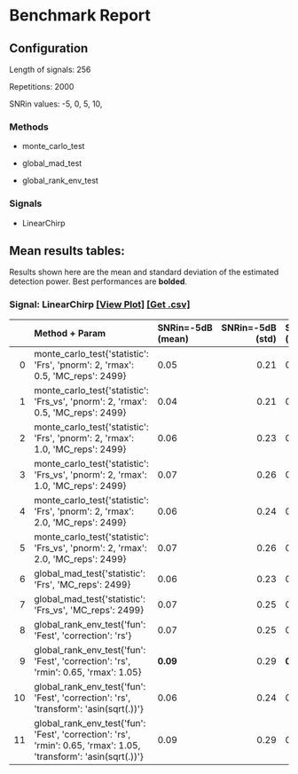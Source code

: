# Benchmark Report

## Configuration

Length of signals: 256

Repetitions: 2000

SNRin values: 
-5, 
0, 
5, 
10, 


### Methods  

* monte_carlo_test 

* global_mad_test 

* global_rank_env_test 

### Signals  

* LinearChirp 

## Mean results tables: 

Results shown here are the mean and standard deviation of                             the estimated detection power.                             Best performances are **bolded**. 
### Signal: LinearChirp  [[View Plot]](https://jmiramont.github.io/benchmark-test/results/detection/figures/html/plot_LinearChirp.html)    [[Get .csv]](https://jmiramont.github.io/benchmark-test/results/detection/csv_files/results_LinearChirp.csv)
|    | Method + Param                                                                                                    | SNRin=-5dB (mean)   |   SNRin=-5dB (std) | SNRin=0dB (mean)   |   SNRin=0dB (std) | SNRin=5dB (mean)   |   SNRin=5dB (std) | SNRin=10dB (mean)   |   SNRin=10dB (std) |
|---:|:------------------------------------------------------------------------------------------------------------------|:--------------------|-------------------:|:-------------------|------------------:|:-------------------|------------------:|:--------------------|-------------------:|
|  0 | monte_carlo_test{'statistic': 'Frs', 'pnorm': 2, 'rmax': 0.5, 'MC_reps': 2499}                                    | 0.05                |               0.21 | 0.07               |              0.26 | 0.14               |              0.35 | 0.29                |               0.45 |
|  1 | monte_carlo_test{'statistic': 'Frs_vs', 'pnorm': 2, 'rmax': 0.5, 'MC_reps': 2499}                                 | 0.04                |               0.21 | 0.07               |              0.26 | 0.14               |              0.34 | 0.28                |               0.45 |
|  2 | monte_carlo_test{'statistic': 'Frs', 'pnorm': 2, 'rmax': 1.0, 'MC_reps': 2499}                                    | 0.06                |               0.23 | 0.17               |              0.37 | 0.65               |              0.48 | 1.00                |               0.02 |
|  3 | monte_carlo_test{'statistic': 'Frs_vs', 'pnorm': 2, 'rmax': 1.0, 'MC_reps': 2499}                                 | 0.07                |               0.26 | 0.27               |              0.45 | 0.94               |              0.24 | **1.00**            |               0.00 |
|  4 | monte_carlo_test{'statistic': 'Frs', 'pnorm': 2, 'rmax': 2.0, 'MC_reps': 2499}                                    | 0.06                |               0.24 | 0.17               |              0.38 | 0.65               |              0.48 | 1.00                |               0.00 |
|  5 | monte_carlo_test{'statistic': 'Frs_vs', 'pnorm': 2, 'rmax': 2.0, 'MC_reps': 2499}                                 | 0.07                |               0.26 | 0.27               |              0.45 | 0.94               |              0.24 | 1.00                |               0.00 |
|  6 | global_mad_test{'statistic': 'Frs', 'MC_reps': 2499}                                                              | 0.06                |               0.23 | 0.16               |              0.37 | 0.65               |              0.48 | 1.00                |               0.00 |
|  7 | global_mad_test{'statistic': 'Frs_vs', 'MC_reps': 2499}                                                           | 0.07                |               0.25 | 0.27               |              0.44 | 0.96               |              0.19 | 1.00                |               0.00 |
|  8 | global_rank_env_test{'fun': 'Fest', 'correction': 'rs'}                                                           | 0.07                |               0.25 | 0.20               |              0.40 | 0.91               |              0.29 | 1.00                |               0.00 |
|  9 | global_rank_env_test{'fun': 'Fest', 'correction': 'rs', 'rmin': 0.65, 'rmax': 1.05}                               | **0.09**            |               0.29 | **0.34**           |              0.47 | **0.97**           |              0.16 | 1.00                |               0.00 |
| 10 | global_rank_env_test{'fun': 'Fest', 'correction': 'rs', 'transform': 'asin(sqrt(.))'}                             | 0.06                |               0.24 | 0.20               |              0.40 | 0.91               |              0.29 | 1.00                |               0.00 |
| 11 | global_rank_env_test{'fun': 'Fest', 'correction': 'rs', 'rmin': 0.65, 'rmax': 1.05, 'transform': 'asin(sqrt(.))'} | 0.09                |               0.29 | 0.34               |              0.47 | 0.97               |              0.17 | 1.00                |               0.00 |
